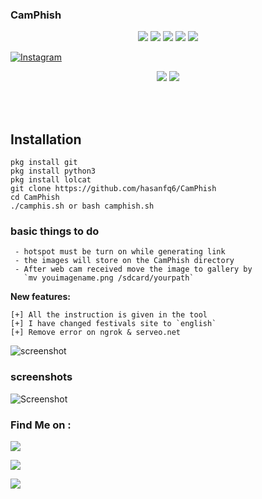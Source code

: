 ### CamPhish

<p align="center">
  <img src="https://img.shields.io/badge/Version-1.5-green?style=for-the-badge">
  <img src="https://img.shields.io/github/license/kamanati/Camphish?style=for-the-badge">
  <img src="https://img.shields.io/github/stars/kamanati/ChamPhish?style=for-the-badge">
  <img src="https://img.shields.io/github/issues/kamanati/CamPhish?color=red&style=for-the-badge">
  <img src="https://img.shields.io/github/forks/kamanati/CamPhish?color=teal&style=for-the-badge">
</p>
<a href="https://instagram.com/hasanfq6?igshid=YmMyMTA2M2Y=" rel="nofollow"><img title="Instagram" src="https://camo.githubusercontent.com/603963737d345c892a61d11c6f0902b18b91f6fd1b5ae9754af77fd892fcd99c/68747470733a2f2f696d672e736869656c64732e696f2f62616467652f494e5354414752414d2d707572706c653f7374796c653d666f722d7468652d6261646765266c6f676f3d696e7374616772616d" data-canonical-src="https://img.shields.io/badge/INSTAGRAM-purple?style=for-the-badge&amp;logo=instagram" style="max-width:100%;"></a>

</p>

<p align="center">


<img src="https://img.shields.io/badge/Author-hasanfq-cyan?style=flat-square">


<img src="https://img.shields.io/badge/opensource%20req-Yes-cyan?style=flat-square">


</p><br><br>


## Installation 

```
pkg install git
pkg install python3
pkg install lolcat
git clone https://github.com/hasanfq6/CamPhish
cd CamPhish
./camphis.sh or bash camphish.sh
```

### basic things to do
```
 - hotspot must be turn on while generating link
 - the images will store on the CamPhish directory 
 - After web cam received move the image to gallery by
   `mv youimagename.png /sdcard/yourpath`
```
**New features:**
```
[+] All the instruction is given in the tool
[+] I have changed festivals site to `english`
[+] Remove error on ngrok & serveo.net
```
 ![screenshot](step3.png)
### screenshots 
 
 ![Screenshot](step1.png)

### Find Me on :

<p align="left">

<a href="https://apkcombo.com/termux/com.termux/" target="_blank"><img src="https://img.shields.io/badge/github-kamanati-green?style=for-the-badge&logo=github"></a>

<a href="https://instagram.com/hasanfq6?igshid=YmMyMTA2M2Y=" target="_blank"><img src="https://img.shields.io/badge/IG-%40hasanfq6-red?style=for-the-badge&logo=instagram"></a>

<a href="https://chat.whatsapp.com/Iz7ZtwNIWMAFv6Q6hS317M" target="_blank"><img src="https://img.shields.io/badge/Chat-whatsapp-blue?style=for-the-badge&logo=whatsapp"></a>


</p>
